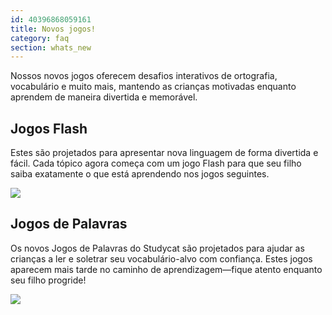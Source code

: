 ```yaml
---
id: 40396868059161
title: Novos jogos!
category: faq
section: whats_new
---
```

Nossos novos jogos oferecem desafios interativos de ortografia, vocabulário e muito mais, mantendo as crianças motivadas enquanto aprendem de maneira divertida e memorável.

## Jogos Flash
Estes são projetados para apresentar nova linguagem de forma divertida e fácil. Cada tópico agora começa com um jogo Flash para que seu filho saiba exatamente o que está aprendendo nos jogos seguintes.

![](https://help.studycat.com/hc/article_attachments/40396888063769)

## Jogos de Palavras 
Os novos Jogos de Palavras do Studycat são projetados para ajudar as crianças a ler e soletrar seu vocabulário-alvo com confiança. Estes jogos aparecem mais tarde no caminho de aprendizagem—fique atento enquanto seu filho progride!

![](https://help.studycat.com/hc/article_attachments/40706212454169)